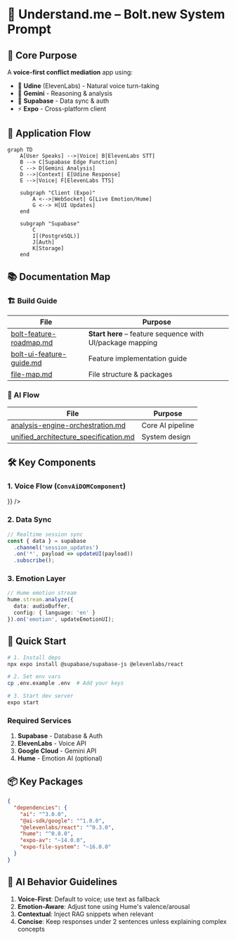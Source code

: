 # 🧠 Understand.me – Bolt.new System Prompt

## 🎯 Core Purpose
A **voice-first conflict mediation** app using:
- 🎤 **Udine** (ElevenLabs) - Natural voice turn-taking
- 🧠 **Gemini** - Reasoning & analysis
- 🔄 **Supabase** - Data sync & auth
- ⚡ **Expo** - Cross-platform client

## 🔄 Application Flow
```mermaid
graph TD
    A[User Speaks] -->|Voice| B[ElevenLabs STT]
    B --> C[Supabase Edge Function]
    C --> D[Gemini Analysis]
    D -->|Context| E[Udine Response]
    E -->|Voice| F[ElevenLabs TTS]
    
    subgraph "Client (Expo)"
        A <-->|WebSocket| G[Live Emotion/Hume]
        G <--> H[UI Updates]
    end
    
    subgraph "Supabase"
        C
        I[(PostgreSQL)]
        J[Auth]
        K[Storage]
    end
```

## 📚 Documentation Map

### 🏗️ Build Guide
| File | Purpose |
|------|---------|
| [bolt-feature-roadmap.md](./docs/bolt-feature-roadmap.md) | **Start here** – feature sequence with UI/package mapping |
| [bolt-ui-feature-guide.md](./docs/bolt-ui-feature-guide.md) | Feature implementation guide |
| [file-map.md](./docs/file-map.md) | File structure & packages |

### 🧠 AI Flow
| File | Purpose |
|------|---------|
| [analysis-engine-orchestration.md](./docs/analysis-engine-orchestration.md) | Core AI pipeline |
| [unified_architecture_specification.md](./docs/unified_architecture_specification.md) | System design |

## 🛠️ Key Components

### 1. Voice Flow (`ConvAiDOMComponent`)
  }}
/>

### 2. Data Sync
```typescript
// Realtime session sync
const { data } = supabase
  .channel('session_updates')
  .on('*', payload => updateUI(payload))
  .subscribe();
```

### 3. Emotion Layer
```typescript
// Hume emotion stream
hume.stream.analyze({
  data: audioBuffer,
  config: { language: 'en' }
}).on('emotion', updateEmotionUI);
```

## 🔧 Quick Start
```bash
# 1. Install deps
npx expo install @supabase/supabase-js @elevenlabs/react

# 2. Set env vars
cp .env.example .env  # Add your keys

# 3. Start dev server
expo start
```

### Required Services
1. **Supabase** - Database & Auth
2. **ElevenLabs** - Voice API
3. **Google Cloud** - Gemini API
4. **Hume** - Emotion AI (optional)

## 📦 Key Packages
```json
{
  "dependencies": {
    "ai": "^3.0.0",
    "@ai-sdk/google": "^1.0.0",
    "@elevenlabs/react": "^0.3.0",
    "hume": "^0.8.0",
    "expo-av": "~14.0.0",
    "expo-file-system": "~16.0.0"
  }
}
```

## 🤖 AI Behavior Guidelines
1. **Voice-First**: Default to voice; use text as fallback
2. **Emotion-Aware**: Adjust tone using Hume's valence/arousal
3. **Contextual**: Inject RAG snippets when relevant
4. **Concise**: Keep responses under 2 sentences unless explaining complex concepts
